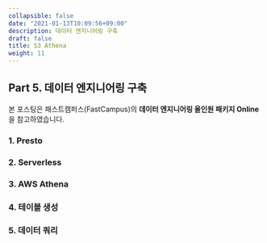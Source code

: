 ```yaml
---
collapsible: false
date: "2021-01-13T10:09:56+09:00"
description: 데이터 엔지니어링 구축
draft: false
title: S3 Athena
weight: 11
---
```


## Part 5. 데이터 엔지니어링 구축
본 포스팅은 패스트캠퍼스(FastCampus)의 **데이터 엔지니어링 올인원 패키지 Online**을 참고하였습니다.

### 1. Presto
### 2. Serverless 
### 3. AWS Athena
### 4. 테이블 생성
### 5. 데이터 쿼리
